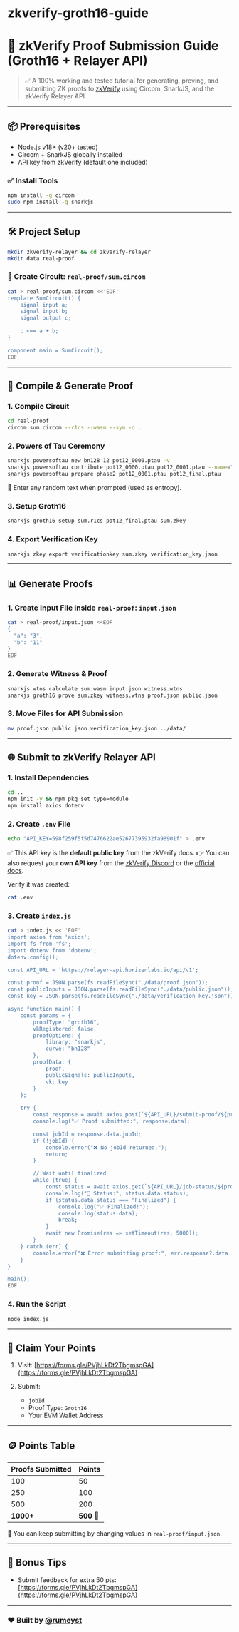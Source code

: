 # zkverify-groth16-guide


# 🔐 zkVerify Proof Submission Guide (Groth16 + Relayer API)

> ✅ A 100% working and tested tutorial for generating, proving, and submitting ZK proofs to [zkVerify](https://points.zkverify.io/loyalty) using Circom, SnarkJS, and the zkVerify Relayer API.

---

## 📦 Prerequisites

- Node.js v18+ (v20+ tested)
- Circom + SnarkJS globally installed
- API key from zkVerify (default one included)

### ✅ Install Tools

```bash
npm install -g circom
sudo npm install -g snarkjs
````

---

## 🛠 Project Setup

```bash
mkdir zkverify-relayer && cd zkverify-relayer
mkdir data real-proof
```

### 🧩 Create Circuit: `real-proof/sum.circom`

```bash
cat > real-proof/sum.circom <<'EOF'
template SumCircuit() {
    signal input a;
    signal input b;
    signal output c;

    c <== a + b;
}

component main = SumCircuit();
EOF
```

---

## 🔧 Compile & Generate Proof

### 1. Compile Circuit

```bash
cd real-proof
circom sum.circom --r1cs --wasm --sym -o .
```

### 2. Powers of Tau Ceremony

```bash
snarkjs powersoftau new bn128 12 pot12_0000.ptau -v
snarkjs powersoftau contribute pot12_0000.ptau pot12_0001.ptau --name="My Contribution" -v
snarkjs powersoftau prepare phase2 pot12_0001.ptau pot12_final.ptau
```

📌 Enter any random text when prompted (used as entropy).

### 3. Setup Groth16

```bash
snarkjs groth16 setup sum.r1cs pot12_final.ptau sum.zkey
```

### 4. Export Verification Key

```bash
snarkjs zkey export verificationkey sum.zkey verification_key.json
```

---

## 📊 Generate Proofs

### 1. Create Input File inside `real-proof`: `input.json`

```bash
cat > real-proof/input.json <<EOF
{
  "a": "3",
  "b": "11"
}
EOF
```

### 2. Generate Witness & Proof

```bash
snarkjs wtns calculate sum.wasm input.json witness.wtns
snarkjs groth16 prove sum.zkey witness.wtns proof.json public.json
```

### 3. Move Files for API Submission

```bash
mv proof.json public.json verification_key.json ../data/
```

---

## 🌐 Submit to zkVerify Relayer API

### 1. Install Dependencies

```bash
cd ..
npm init -y && npm pkg set type=module
npm install axios dotenv
```

### 2. Create `.env` File

```bash
echo "API_KEY=598f259f5f5d7476622ae52677395932fa98901f" > .env
```

✅ This API key is the **default public key** from the zkVerify docs.
👉 You can also request your **own API key** from the [zkVerify Discord](https://discord.gg/k5cPGcUBY2) or the [official docs](https://points.zkverify.io/docs).

Verify it was created:

```bash
cat .env
```

### 3. Create `index.js`

```bash
cat > index.js << 'EOF'
import axios from 'axios';
import fs from 'fs';
import dotenv from 'dotenv';
dotenv.config();

const API_URL = 'https://relayer-api.horizenlabs.io/api/v1';

const proof = JSON.parse(fs.readFileSync("./data/proof.json"));
const publicInputs = JSON.parse(fs.readFileSync("./data/public.json"));
const key = JSON.parse(fs.readFileSync("./data/verification_key.json"));

async function main() {
    const params = {
        proofType: "groth16",
        vkRegistered: false,
        proofOptions: {
            library: "snarkjs",
            curve: "bn128"
        },
        proofData: {
            proof,
            publicSignals: publicInputs,
            vk: key
        }
    };

    try {
        const response = await axios.post(`${API_URL}/submit-proof/${process.env.API_KEY}`, params);
        console.log("✅ Proof submitted:", response.data);

        const jobId = response.data.jobId;
        if (!jobId) {
            console.error("❌ No jobId returned.");
            return;
        }

        // Wait until finalized
        while (true) {
            const status = await axios.get(`${API_URL}/job-status/${process.env.API_KEY}/${jobId}`);
            console.log("🔁 Status:", status.data.status);
            if (status.data.status === "Finalized") {
                console.log("✅ Finalized!");
                console.log(status.data);
                break;
            }
            await new Promise(res => setTimeout(res, 5000));
        }
    } catch (err) {
        console.error("❌ Error submitting proof:", err.response?.data || err.message);
    }
}

main();
EOF
```

### 4. Run the Script

```bash
node index.js
```

---

## 🏁 Claim Your Points

1. Visit: [https://forms.gle/PVjhLkDt2TbgmspGA](https://forms.gle/PVjhLkDt2TbgmspGA)
2. Submit:

   * `jobId`
   * Proof Type: `Groth16`
   * Your EVM Wallet Address

---

## 🪙 Points Table

| Proofs Submitted | Points     |
| ---------------- | ---------- |
| 100              | 50         |
| 250              | 100        |
| 500              | 200        |
| **1000+**        | **500** 🚀 |

🔁 You can keep submitting by changing values in `real-proof/input.json`.

---

## 🧠 Bonus Tips

* Submit feedback for extra 50 pts: [https://forms.gle/PVjhLkDt2TbgmspGA](https://forms.gle/PVjhLkDt2TbgmspGA)

---

### ❤️ Built by [@rumeyst](https://github.com/rumeyst)


